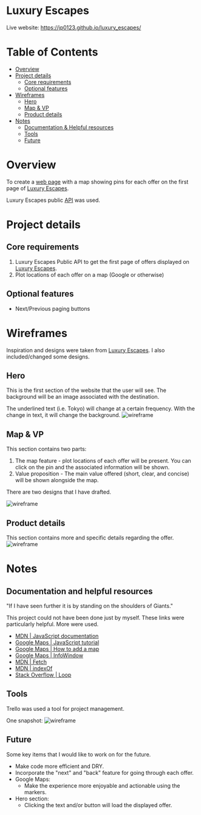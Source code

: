 # Luxury Escapes

Live website: https://jp0123.github.io/luxury_escapes/

Table of Contents
=================

* [Overview](#overview)
* [Project details](#project-details)
    * [Core requirements](#core-requirements)
    * [Optional features](#optional-features)
* [Wireframes](#wireframes)
    * [Hero](#hero)
    * [Map & VP](#map-and-vp)
    * [Product details](#product-details)
* [Notes](#notes)
    * [Documentation & Helpful resources](#documentation-and-helpful-resources)
    * [Tools](#tools)
    * [Future](#future)


# Overview
To create a <a href="https://jp0123.github.io/luxury_escapes/" target="_blank">web page</a> with a map showing pins for each offer on the first page of <a href="https://luxuryescapes.com/au" target="_blank">Luxury Escapes</a>.

Luxury Escapes public <a href="https://api.luxgroup.com/api/public-offers" target="_blank">API</a> was used.

# Project details
## Core requirements
1. Luxury Escapes Public API to get the first page of offers displayed on <a href="https://luxuryescapes.com/au" target="_blank">Luxury Escapes</a>.
2. Plot locations of each offer on a map (Google or otherwise)

## Optional features
* Next/Previous paging buttons

# Wireframes
Inspiration and designs were taken from <a href="https://luxuryescapes.com/au" target="_blank">Luxury Escapes</a>. I also included/changed some designs.

## Hero
This is the first section of the website that the user will see. The background will be an image associated with the destination. 

The underlined text (i.e. Tokyo) will change at a certain frequency. With the change in text, it will change the background.
![wireframe](resources/readme/wireframe-1.png)

## Map & VP
This section contains two parts:
1. The map feature - plot locations of each offer will be present. You can click on the pin and the associated information will be shown.
2. Value proposition - The main value offered (short, clear, and concise) will be shown alongside the map.

There are two designs that I have drafted. 

![wireframe](resources/readme/wireframe-2.png)

## Product details
This section contains more and specific details regarding the offer. 
![wireframe](resources/readme/wireframe-3.png)

# Notes
## Documentation and helpful resources
"If I have seen further it is by standing on the shoulders of Giants."

This project could not have been done just by myself. These links were particularly helpful. More were used.
* <a href="https://developer.mozilla.org/bm/docs/Web/JavaScript" target="_blank">MDN | JavaScript documentation</a>
* <a href="https://developers.google.com/maps/documentation/javascript/tutorial" target="_blank">Google Maps | JavaScript tutorial</a>
* <a href="https://developers.google.com/maps/documentation/javascript/adding-a-google-map" target="_blank">Google Maps | How to add a map</a>
* <a href="https://developers.google.com/maps/documentation/javascript/examples/infowindow-simple" target="_blank">Google Maps | InfoWindow</a>
* <a href="https://developer.mozilla.org/en-US/docs/Web/API/Fetch_API/Using_Fetch" target="_blank">MDN | Fetch</a>
* <a href="https://developer.mozilla.org/en-US/docs/Web/JavaScript/Reference/Global_Objects/String/indexOf" target="_blank">MDN | indexOf</a>
* <a href="https://stackoverflow.com/questions/3583724/how-do-i-add-a-delay-in-a-javascript-loop" target="_blank">Stack Overflow | Loop</a>


## Tools
Trello was used a tool for project management.

One snapshot:
![wireframe](resources/readme/trello.png)

## Future
Some key items that I would like to work on for the future.

* Make code more efficient and DRY.
* Incorporate the "next" and "back" feature for going through each offer.
* Google Maps: 
    * Make the experience more enjoyable and actionable using the markers.
* Hero section:
    * Clicking the text and/or button will load the displayed offer.